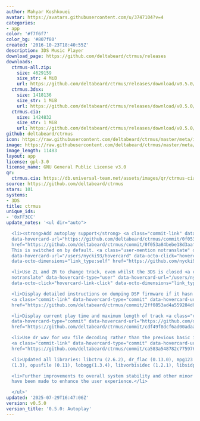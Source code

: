 ```yaml
---
author: Mahyar Koshkouei
avatar: https://avatars.githubusercontent.com/u/3747104?v=4
categories:
- app
color: '#f7f6f7'
color_bg: '#807f80'
created: '2016-10-23T18:40:55Z'
description: 3DS Music Player
download_page: https://github.com/deltabeard/ctrmus/releases
downloads:
  ctrmus-all.zip:
    size: 4629159
    size_str: 4 MiB
    url: https://github.com/deltabeard/ctrmus/releases/download/v0.5.0/ctrmus-all.zip
  ctrmus.3dsx:
    size: 1418136
    size_str: 1 MiB
    url: https://github.com/deltabeard/ctrmus/releases/download/v0.5.0/ctrmus.3dsx
  ctrmus.cia:
    size: 1424832
    size_str: 1 MiB
    url: https://github.com/deltabeard/ctrmus/releases/download/v0.5.0/ctrmus.cia
github: deltabeard/ctrmus
icon: https://raw.githubusercontent.com/deltabeard/ctrmus/master/meta/icon.png
image: https://raw.githubusercontent.com/deltabeard/ctrmus/master/meta/banner.png
image_length: 11483
layout: app
license: gpl-3.0
license_name: GNU General Public License v3.0
qr:
  ctrmus.cia: https://db.universal-team.net/assets/images/qr/ctrmus-cia.png
source: https://github.com/deltabeard/ctrmus
stars: 101
systems:
- 3DS
title: ctrmus
unique_ids:
- '0xFF3CC'
update_notes: '<ul dir="auto">

  <li><strong>Add autoplay support</strong> <a class="commit-link" data-hovercard-type="commit"
  data-hovercard-url="https://github.com/deltabeard/ctrmus/commit/0f053a84bebe18d3aaf09f75490e262f5fa801df/hovercard"
  href="https://github.com/deltabeard/ctrmus/commit/0f053a84bebe18d3aaf09f75490e262f5fa801df"><tt>0f053a8</tt></a>
  This is switched on by default. <a class="user-mention notranslate" data-hovercard-type="user"
  data-hovercard-url="/users/nycki93/hovercard" data-octo-click="hovercard-link-click"
  data-octo-dimensions="link_type:self" href="https://github.com/nycki93">@nycki93</a></li>

  <li>Use ZL and ZR to change track, even whilst the 3DS is closed <a class="user-mention
  notranslate" data-hovercard-type="user" data-hovercard-url="/users/nycki93/hovercard"
  data-octo-click="hovercard-link-click" data-octo-dimensions="link_type:self" href="https://github.com/nycki93">@nycki93</a></li>

  <li>Display detailed instructions on dumping DSP firmware if it hasn''t been found
  <a class="commit-link" data-hovercard-type="commit" data-hovercard-url="https://github.com/deltabeard/ctrmus/commit/2ff0853ad4a559284d0006ed0c900b0f55be3cf5/hovercard"
  href="https://github.com/deltabeard/ctrmus/commit/2ff0853ad4a559284d0006ed0c900b0f55be3cf5"><tt>2ff0853</tt></a></li>

  <li>Display current play time and maximum length of track <a class="commit-link"
  data-hovercard-type="commit" data-hovercard-url="https://github.com/deltabeard/ctrmus/commit/cdf49f8dcf6ad00adaa559aabb2e0dcb1539df01/hovercard"
  href="https://github.com/deltabeard/ctrmus/commit/cdf49f8dcf6ad00adaa559aabb2e0dcb1539df01"><tt>cdf49f8</tt></a></li>

  <li>Use dr_wav for wav file decoding rather than the previous basic implementation
  <a class="commit-link" data-hovercard-type="commit" data-hovercard-url="https://github.com/deltabeard/ctrmus/commit/ca583a548782c77597665eff3df1375c48481f00/hovercard"
  href="https://github.com/deltabeard/ctrmus/commit/ca583a548782c77597665eff3df1375c48481f00"><tt>ca583a5</tt></a></li>

  <li>Updated all libraries: libctru (2.6.2), dr_flac (0.13.0), mpg123 (1.32.3), libopus
  (1.3), opusfile (0.11), lobogg(1.3.4), libvorbisidec (1.2.1), libsidplay (1.36.60).</li>

  <li>Further improvements to overall system stability and other minor adjustments
  have been made to enhance the user experience.</li>

  </ul>'
updated: '2025-07-29T16:47:06Z'
version: v0.5.0
version_title: '0.5.0: Autoplay'
---
```

